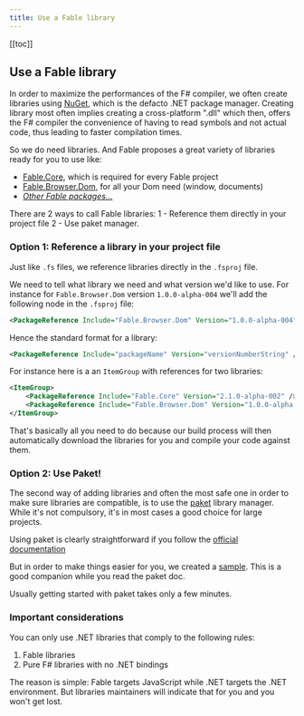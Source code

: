 ```yaml
---
title: Use a Fable library
---
```


[[toc]]

## Use a Fable library

In order to maximize the performances of the F# compiler, we often create libraries using [NuGet](https://www.nuget.org/), which is the defacto .NET package manager. Creating library most often implies creating a cross-platform ".dll" which then, offers the F# compiler the convenience of having to read symbols and not actual code, thus leading to faster compilation times.

So we do need libraries. And Fable proposes a great variety of libraries ready for you to use like:
- [Fable.Core](https://www.nuget.org/packages/Fable.Core/), which is required for every Fable project
- [Fable.Browser.Dom](https://www.nuget.org/packages/Fable.Browser.Dom/1.0.0-alpha-004), for all your Dom need (window, documents)
- [*Other Fable packages...*](https://www.nuget.org/packages?q=fable)

There are 2 ways to call Fable libraries:
1 - Reference them directly in your project file
2 - Use paket manager.

### Option 1: Reference a library in your project file

Just like `.fs` files, we reference libraries directly in the `.fsproj` file.

We need to tell what library we need and what version we'd like to use. For instance for `Fable.Browser.Dom` version `1.0.0-alpha-004` we'll add the following node in the `.fsproj` file:

```xml
<PackageReference Include="Fable.Browser.Dom" Version="1.0.0-alpha-004" />
```

Hence the standard format for a library:

```xml
<PackageReference Include="packageName" Version="versionNumberString" />
```

For instance here is a an `ItemGroup` with references for two libraries:

```xml
<ItemGroup>
    <PackageReference Include="Fable.Core" Version="2.1.0-alpha-002" />
    <PackageReference Include="Fable.Browser.Dom" Version="1.0.0-alpha-004" />
</ItemGroup>
```

That's basically all you need to do because our build process will then automatically download the libraries for you and compile your code against them.


### Option 2: Use Paket!

The second way of adding libraries and often the most safe one in order to make sure libraries are compatible, is to use  the [paket](https://fsprojects.github.io/Paket/) library manager. While it's not compulsory, it's in most cases a good choice for large projects.

Using paket is clearly straightforward if you follow the [official documentation](https://fsprojects.github.io/Paket/getting-started.html)

But in order to make things easier for you, we created a [sample](https://github.com/fable-compiler/fable2-samples/tree/master/withpaket). This is a good companion while you read the paket doc.

Usually getting started with paket takes only a few minutes.

### Important considerations

You can only use .NET libraries that comply to the following rules:
1. Fable libraries
2. Pure F# libraries with no .NET bindings

The reason is simple: Fable targets JavaScript while .NET targets the .NET environment. But libraries maintainers will indicate that for you and you won't get lost.

